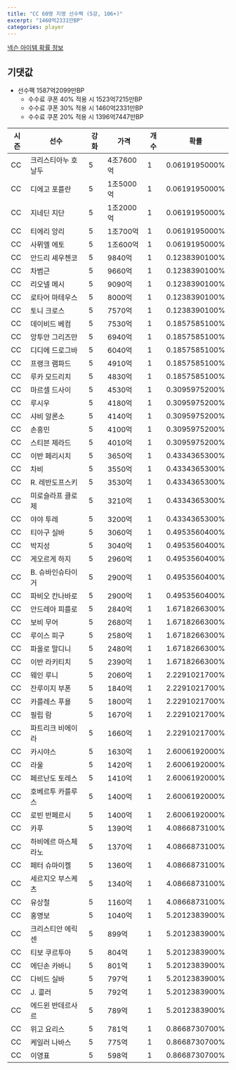 ```yaml
---
title: "CC 60명 지명 선수팩 (5강, 106+)"
excerpt: "1460억2331만BP"
categories: player
---
```

[넥슨 아이템 확률 정보](http://iteminfo.nexon.com/probability/fo4?sn=7351)

## 기댓값
  - 선수팩 1587억2099만BP
    - 수수료 쿠폰 40% 적용 시 1523억7215만BP
    - 수수료 쿠폰 30% 적용 시 1460억2331만BP
    - 수수료 쿠폰 20% 적용 시 1396억7447만BP


|시즌|선수|강화|가격|개수|확률|
|---|---|---|---|---|---|
|CC|크리스티아누 호날두|5|4조7600억|1|0.0619195000%|
|CC|디에고 포를란|5|1조5000억|1|0.0619195000%|
|CC|지네딘 지단|5|1조2000억|1|0.0619195000%|
|CC|티에리 앙리|5|1조700억|1|0.0619195000%|
|CC|사뮈엘 에토|5|1조600억|1|0.0619195000%|
|CC|안드리 셰우첸코|5|9840억|1|0.1238390100%|
|CC|차범근|5|9660억|1|0.1238390100%|
|CC|리오넬 메시|5|9090억|1|0.1238390100%|
|CC|로타어 마테우스|5|8000억|1|0.1238390100%|
|CC|토니 크로스|5|7570억|1|0.1238390100%|
|CC|데이비드 베컴|5|7530억|1|0.1857585100%|
|CC|앙투안 그리즈만|5|6940억|1|0.1857585100%|
|CC|디디에 드로그바|5|6040억|1|0.1857585100%|
|CC|프랭크 램파드|5|4910억|1|0.1857585100%|
|CC|루카 모드리치|5|4830억|1|0.1857585100%|
|CC|마르셀 드사이|5|4530억|1|0.3095975200%|
|CC|루시우|5|4180억|1|0.3095975200%|
|CC|샤비 알론소|5|4140억|1|0.3095975200%|
|CC|손흥민|5|4100억|1|0.3095975200%|
|CC|스티븐 제라드|5|4010억|1|0.3095975200%|
|CC|이반 페리시치|5|3650억|1|0.4334365300%|
|CC|차비|5|3550억|1|0.4334365300%|
|CC|R. 레반도프스키|5|3530억|1|0.4334365300%|
|CC|미로슬라프 클로제|5|3210억|1|0.4334365300%|
|CC|야야 투레|5|3200억|1|0.4334365300%|
|CC|티아구 실바|5|3060억|1|0.4953560400%|
|CC|박지성|5|3040억|1|0.4953560400%|
|CC|게오르게 하지|5|2960억|1|0.4953560400%|
|CC|B. 슈바인슈타이거|5|2900억|1|0.4953560400%|
|CC|파비오 칸나바로|5|2900억|1|0.4953560400%|
|CC|안드레아 피를로|5|2840억|1|1.6718266300%|
|CC|보비 무어|5|2680억|1|1.6718266300%|
|CC|루이스 피구|5|2580억|1|1.6718266300%|
|CC|파올로 말디니|5|2480억|1|1.6718266300%|
|CC|이반 라키티치|5|2390억|1|1.6718266300%|
|CC|웨인 루니|5|2060억|1|2.2291021700%|
|CC|잔루이지 부폰|5|1840억|1|2.2291021700%|
|CC|카를레스 푸욜|5|1800억|1|2.2291021700%|
|CC|필립 람|5|1670억|1|2.2291021700%|
|CC|파트리크 비에이라|5|1660억|1|2.2291021700%|
|CC|카시야스|5|1630억|1|2.6006192000%|
|CC|라울|5|1420억|1|2.6006192000%|
|CC|페르난도 토레스|5|1410억|1|2.6006192000%|
|CC|호베르투 카를루스|5|1400억|1|2.6006192000%|
|CC|로빈 반페르시|5|1400억|1|2.6006192000%|
|CC|카푸|5|1390억|1|4.0866873100%|
|CC|하비에르 마스체라노|5|1370억|1|4.0866873100%|
|CC|페터 슈마이켈|5|1360억|1|4.0866873100%|
|CC|세르지오 부스케츠|5|1340억|1|4.0866873100%|
|CC|유상철|5|1160억|1|4.0866873100%|
|CC|홍명보|5|1040억|1|5.2012383900%|
|CC|크리스티안 에릭센|5|899억|1|5.2012383900%|
|CC|티보 쿠르투아|5|804억|1|5.2012383900%|
|CC|에딘손 카바니|5|801억|1|5.2012383900%|
|CC|다비드 실바|5|797억|1|5.2012383900%|
|CC|J. 콜러|5|792억|1|5.2012383900%|
|CC|에드윈 반데르사르|5|789억|1|5.2012383900%|
|CC|위고 요리스|5|781억|1|0.8668730700%|
|CC|케일러 나바스|5|775억|1|0.8668730700%|
|CC|이영표|5|598억|1|0.8668730700%|
